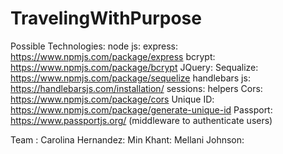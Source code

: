 # TravelingWithPurpose




Possible Technologies:
node js:
express: https://www.npmjs.com/package/express
bcrypt: https://www.npmjs.com/package/bcrypt
JQuery:
Sequalize: https://www.npmjs.com/package/sequelize
handlebars js: https://handlebarsjs.com/installation/
sessions:
helpers
Cors: https://www.npmjs.com/package/cors
Unique ID: https://www.npmjs.com/package/generate-unique-id
Passport: https://www.passportjs.org/ (middleware to authenticate users)


Team :
Carolina Hernandez:
Min Khant:
Mellani Johnson:

